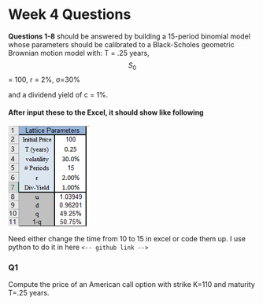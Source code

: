 # Week 4 Questions

**Questions 1-8** should be answered by building a 15-period binomial model whose parameters should be calibrated to a Black-Scholes geometric Brownian motion model with: T = .25 years, $$S_{0}$$ = 100, r = 2%, σ=30%

and a dividend yield of c = 1%.

#### After input these to the Excel, it should show like following

![](../.gitbook/assets/image%20%2816%29.png)

Need either change the time from 10 to 15 in excel or code them up. I use python to do it in here `<-- github link -->`

### Q1

Compute the price of an American call option with strike K=110 and maturity T=.25 years.



